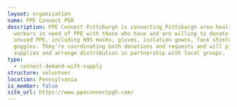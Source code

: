 ```yaml
---
layout: organization
name: PPE Connect PGH
description: PPE Connect Pittsburgh is connecting Pittsburgh area healthcare
  workers in need of PPE with those who have and are willing to donate new,
  unused PPE, including N95 masks, gloves, isolation gowns, face shields and
  goggles. They’re coordinating both donations and requests and will pick up
  supplies and arrange distribution in partnership with local groups.
type:
  - connect-demand-with-supply
structure: volunteer
location: Pennsylvania
is_member: false
site_url: https://www.ppeconnectpgh.com/
---
```

